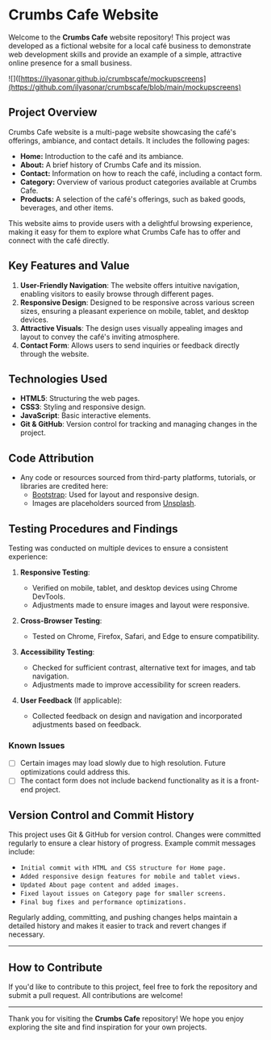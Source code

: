 # Crumbs Cafe Website

Welcome to the **Crumbs Cafe** website repository! This project was developed as a fictional website for a local café business to demonstrate web development skills and provide an example of a simple, attractive online presence for a small business.

![]([[https://ilyasonar.github.io/crumbscafe/mockupscreens](https://github.com/ilyasonar/crumbscafe/blob/main/mockupscreens) ](https://github.com/ilyasonar/crumbscafe/blob/main/mockupscreens.png)

## Project Overview

Crumbs Cafe website is a multi-page website showcasing the café's offerings, ambiance, and contact details. It includes the following pages:

- **Home:** Introduction to the café and its ambiance.
- **About:** A brief history of Crumbs Cafe and its mission.
- **Contact:** Information on how to reach the café, including a contact form.
- **Category:** Overview of various product categories available at Crumbs Cafe.
- **Products:** A selection of the café's offerings, such as baked goods, beverages, and other items.

This website aims to provide users with a delightful browsing experience, making it easy for them to explore what Crumbs Cafe has to offer and connect with the café directly.

## Key Features and Value

1. **User-Friendly Navigation**: The website offers intuitive navigation, enabling visitors to easily browse through different pages.
2. **Responsive Design**: Designed to be responsive across various screen sizes, ensuring a pleasant experience on mobile, tablet, and desktop devices.
3. **Attractive Visuals**: The design uses visually appealing images and layout to convey the café's inviting atmosphere.
4. **Contact Form**: Allows users to send inquiries or feedback directly through the website.

## Technologies Used

- **HTML5**: Structuring the web pages.
- **CSS3**: Styling and responsive design.
- **JavaScript**: Basic interactive elements.
- **Git & GitHub**: Version control for tracking and managing changes in the project.

## Code Attribution

- Any code or resources sourced from third-party platforms, tutorials, or libraries are credited here:
    - [Bootstrap](https://getbootstrap.com/): Used for layout and responsive design.
    - Images are placeholders sourced from [Unsplash](https://unsplash.com/).

## Testing Procedures and Findings

Testing was conducted on multiple devices to ensure a consistent experience:

1. **Responsive Testing**: 
    - Verified on mobile, tablet, and desktop devices using Chrome DevTools.
    - Adjustments made to ensure images and layout were responsive.

2. **Cross-Browser Testing**:
    - Tested on Chrome, Firefox, Safari, and Edge to ensure compatibility.

3. **Accessibility Testing**:
    - Checked for sufficient contrast, alternative text for images, and tab navigation.
    - Adjustments made to improve accessibility for screen readers.

4. **User Feedback** (If applicable):
    - Collected feedback on design and navigation and incorporated adjustments based on feedback.

### Known Issues
- [ ] Certain images may load slowly due to high resolution. Future optimizations could address this.
- [ ] The contact form does not include backend functionality as it is a front-end project.

## Version Control and Commit History

This project uses Git & GitHub for version control. Changes were committed regularly to ensure a clear history of progress. Example commit messages include:

- `Initial commit with HTML and CSS structure for Home page.`
- `Added responsive design features for mobile and tablet views.`
- `Updated About page content and added images.`
- `Fixed layout issues on Category page for smaller screens.`
- `Final bug fixes and performance optimizations.`

Regularly adding, committing, and pushing changes helps maintain a detailed history and makes it easier to track and revert changes if necessary.

---

## How to Contribute

If you'd like to contribute to this project, feel free to fork the repository and submit a pull request. All contributions are welcome!

---

Thank you for visiting the **Crumbs Cafe** repository! We hope you enjoy exploring the site and find inspiration for your own projects.
